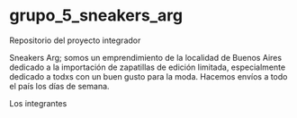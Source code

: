 # grupo_5_sneakers_arg
Repositorio del proyecto integrador

Sneakers Arg; somos un emprendimiento de la localidad de Buenos Aires dedicado a la importación de zapatillas de edición limitada, especialmente dedicado a todxs con un buen gusto para la moda.
Hacemos envíos a todo el país los días de semana.

Los integrantes